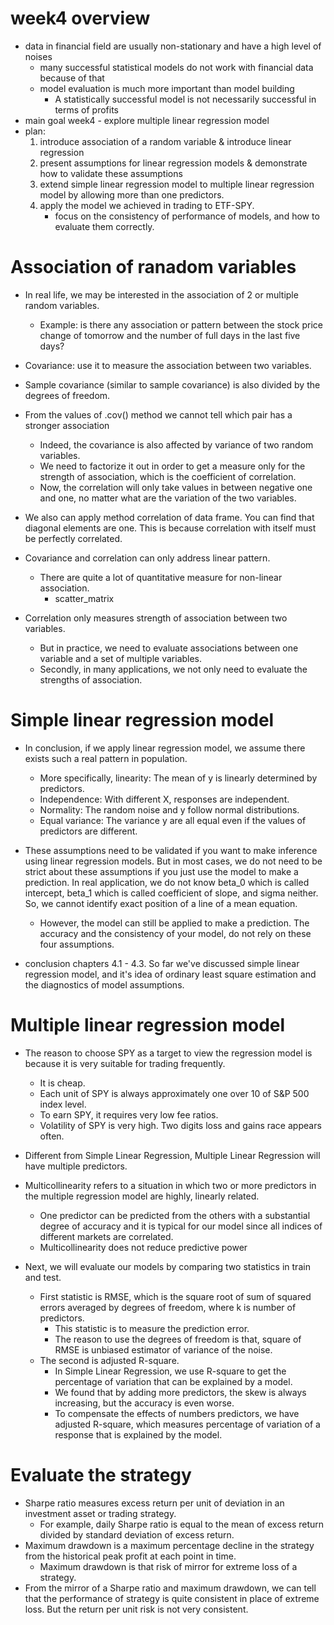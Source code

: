 # week4 overview
- data in financial field are usually non-stationary and have a high level of noises
    - many successful statistical models do not work with financial data because of that
    - model evaluation is much more important than model building
        - A statistically successful model is not necessarily successful in terms of profits
- main goal week4 - explore multiple linear regression model
- plan:
    1. introduce association of a random variable & introduce linear regression
    2. present assumptions for linear regression models & demonstrate how to validate these assumptions
    3. extend simple linear regression model to multiple linear regression model by allowing more than one predictors.
    4. apply the model we achieved in trading to ETF-SPY.
        - focus on the consistency of performance of models, and how to evaluate them correctly.

# Association of ranadom variables
- In real life, we may be interested in the association of 2 or multiple random variables.
    - Example: is there any association or pattern between the stock price change of tomorrow and the number of full days in the last five days?

- Covariance: use it to measure the association between two variables.
- Sample covariance (similar to sample covariance) is also divided by the degrees of freedom.

- From the values of .cov() method we cannot tell which pair has a stronger association
    - Indeed, the covariance is also affected by variance of two random variables.
    - We need to factorize it out in order to get a measure only for the strength of association, which is the coefficient of correlation.
    - Now, the correlation will only take values in between negative one and one, no matter what are the variation of the two variables. 

- We also can apply method correlation of data frame. You can find that diagonal elements are one. This is because correlation with itself must be perfectly correlated.

- Covariance and correlation can only address linear pattern.
    - There are quite a lot of quantitative measure for non-linear association.
        - scatter_matrix

- Correlation only measures strength of association between two variables.
    - But in practice, we need to evaluate associations between one variable and a set of multiple variables.
    - Secondly, in many applications, we not only need to evaluate the strengths of association.

# Simple linear regression model
- In conclusion, if we apply linear regression model, we assume there exists such a real pattern in population.
    - More specifically, linearity: The mean of y is linearly determined by predictors.
    - Independence: With different X, responses are independent.
    - Normality: The random noise and y follow normal distributions.
    - Equal variance: The variance y are all equal even if the values of predictors are different.

- These assumptions need to be validated if you want to make inference using linear regression models. But in most cases, we do not need to be strict about these assumptions if you just use the model to make a prediction. In real application, we do not know beta_0 which is called intercept, beta_1 which is called coefficient of slope, and sigma neither. So, we cannot identify exact position of a line of a mean equation.
    - However, the model can still be applied to make a prediction. The accuracy and the consistency of your model, do not rely on these four assumptions. 
    
- conclusion chapters 4.1 - 4.3. So far we've discussed simple linear regression model, and it's idea of ordinary least square estimation and the diagnostics of model assumptions.

# Multiple linear regression model
- The reason to choose SPY as a target to view the regression model is because it is very suitable for trading frequently.
    - It is cheap.
    - Each unit of SPY is always approximately one over 10 of S&P 500 index level.
    - To earn SPY, it requires very low fee ratios.
    - Volatility of SPY is very high. Two digits loss and gains race appears often.

- Different from Simple Linear Regression, Multiple Linear Regression will have multiple predictors.

- Multicollinearity refers to a situation in which two or more predictors in the multiple regression model are highly, linearly related.
    - One predictor can be predicted from the others with a substantial degree of accuracy and it is typical for our model since all indices of different markets are correlated.
    - Multicollinearity does not reduce predictive power

- Next, we will evaluate our models by comparing two statistics in train and test.
    - First statistic is RMSE, which is the square root of sum of squared errors averaged by degrees of freedom, where k is number of predictors.
        - This statistic is to measure the prediction error.
        - The reason to use the degrees of freedom is that, square of RMSE is unbiased estimator of variance of the noise.
    - The second is adjusted R-square.
        - In Simple Linear Regression, we use R-square to get the percentage of variation that can be explained by a model.
        - We found that by adding more predictors, the skew is always increasing, but the accuracy is even worse.
        - To compensate the effects of numbers predictors, we have adjusted R-square, which measures percentage of variation of a response that is explained by the model. 

# Evaluate the strategy
- Sharpe ratio measures excess return per unit of deviation in an investment asset or trading strategy.
    - For example, daily Sharpe ratio is equal to the mean of excess return divided by standard deviation of excess return.
- Maximum drawdown is a maximum percentage decline in the strategy from the historical peak profit at each point in time.
    - Maximum drawdown is that risk of mirror for extreme loss of a strategy. 
- From the mirror of a Sharpe ratio and maximum drawdown, we can tell that the performance of strategy is quite consistent in place of extreme loss. But the return per unit risk is not very consistent.
